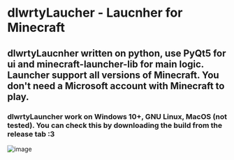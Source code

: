 # dlwrtyLaucher - Laucnher for Minecraft
## dlwrtyLaucnher written on python, use PyQt5 for ui and minecraft-launcher-lib for main logic. Launcher support all versions of Minecraft. You don't need a Microsoft account with Minecraft to play.
### dlwrtyLauncher work on Windows 10+, GNU Linux, MacOS (not tested). You can check this by downloading the build from the release tab :3
![image](https://github.com/Dallleworthy/Minecraft-Laucnher/assets/97971828/5f54028a-bd2f-4801-ab44-87aee4205be8)
